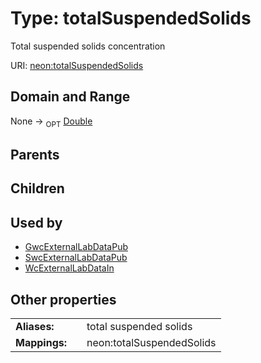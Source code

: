 
# Type: totalSuspendedSolids


Total suspended solids concentration

URI: [neon:totalSuspendedSolids](https://data.neonscience.org/totalSuspendedSolids)


## Domain and Range

None ->  <sub>OPT</sub> [Double](types/Double.md)

## Parents


## Children


## Used by

 * [GwcExternalLabDataPub](GwcExternalLabDataPub.md)
 * [SwcExternalLabDataPub](SwcExternalLabDataPub.md)
 * [WcExternalLabDataIn](WcExternalLabDataIn.md)

## Other properties

|  |  |  |
| --- | --- | --- |
| **Aliases:** | | total suspended solids |
| **Mappings:** | | neon:totalSuspendedSolids |

